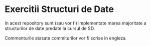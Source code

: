 # Exercitii Structuri de Date

In acest repository sunt (sau vor fi) implementate marea majoritate a structurilor de date predate la cursul de SD.

Commenturile atasate commiturilor vor fi scrise in engleza.